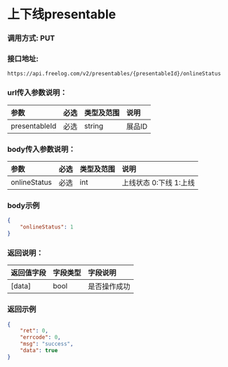 # 上下线presentable

### 调用方式: PUT

### 接口地址:

```
https://api.freelog.com/v2/presentables/{presentableId}/onlineStatus
```

### url传入参数说明：

| 参数 | 必选 | 类型及范围 | 说明  |
| :--- | :--- | :--- | :---  |
| presentableId | 必选 | string | 展品ID |


### body传入参数说明：

| 参数 | 必选 | 类型及范围 | 说明  |
| :--- | :--- | :--- | :---  | 
| onlineStatus | 必选 | int | 上线状态 0:下线 1:上线 |

### body示例

```json
{
	"onlineStatus": 1
}
```

### 返回说明：


| 返回值字段 | 字段类型 | 字段说明 |
| :--- | :--- | :--- |
| [data] | bool | 是否操作成功 |

### 返回示例

```json
{
    "ret": 0,
    "errcode": 0,
    "msg": "success",
    "data": true
}
```

